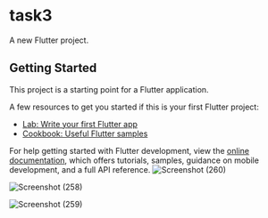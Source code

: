 # task3

A new Flutter project.

## Getting Started

This project is a starting point for a Flutter application.

A few resources to get you started if this is your first Flutter project:

- [Lab: Write your first Flutter app](https://docs.flutter.dev/get-started/codelab)
- [Cookbook: Useful Flutter samples](https://docs.flutter.dev/cookbook)

For help getting started with Flutter development, view the
[online documentation](https://docs.flutter.dev/), which offers tutorials,
samples, guidance on mobile development, and a full API reference.
![Screenshot (260)](https://github.com/Ali-shakib23/ICT-flutterTask3/assets/90986123/6ea815d8-9718-42ba-bcbc-80942ff29bfe)

![Screenshot (258)](https://github.com/Ali-shakib23/ICT-flutterTask3/assets/90986123/68d23667-2025-443a-aad7-2cf6fabad5c9)

![Screenshot (259)](https://github.com/Ali-shakib23/ICT-flutterTask3/assets/90986123/b937a590-7ab4-4389-915f-80fca5bd633c)




